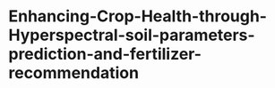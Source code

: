 # Enhancing-Crop-Health-through-Hyperspectral-soil-parameters-prediction-and-fertilizer-recommendation